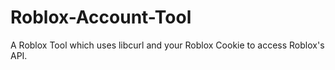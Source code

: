 # Roblox-Account-Tool
A Roblox Tool which uses libcurl and your Roblox Cookie to access Roblox's API.
